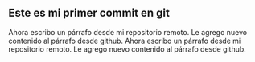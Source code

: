 ## Este es mi primer commit en git
Ahora escribo un párrafo desde mi repositorio remoto.
Le agrego nuevo contenido al párrafo desde github.
Ahora escribo un párrafo desde mi repositorio remoto.
Le agrego nuevo contenido al párrafo desde github.
